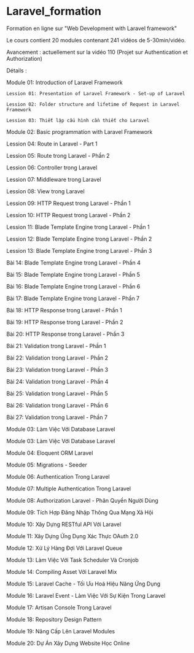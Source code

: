# Laravel_formation
Formation en ligne sur "Web Development with Laravel framework" 

Le cours contient 20 modules contenant 241 vidéos de 5-30min/vidéo.

Avancement : actuellement sur la vidéo 110 (Projet sur Authentication et Authorization)

Détails :

Module 01: Introduction of Laravel Framework

    Lession 01: Presentation of Laravel Framework - Set-up of Laravel
    
    Lession 02: Folder structure and lifetime of Request in Laravel Framework
    
    Lession 03: Thiết lập cấu hình cần thiết cho Laravel
    
Module 02: Basic programmation with Laravel Framework

 Lession 04: Route in Laravel - Part 1
 
 Lession 05: Route trong Laravel - Phần 2
 
 Lession 06: Controller trong Laravel
 
 Lession 07: Middleware trong Laravel
 
 Lession 08: View trong Laravel
 
 Lession 09: HTTP Request trong Laravel - Phần 1
 
 Lession 10: HTTP Request trong Laravel - Phần 2
 
 Lession 11: Blade Template Engine trong Laravel - Phần 1
 
 Lession 12: Blade Template Engine trong Laravel - Phần 2
 
 Lession 13: Blade Template Engine trong Laravel - Phần 3
 
 Bài 14: Blade Template Engine trong Laravel - Phần 4
 
 Bài 15: Blade Template Engine trong Laravel - Phần 5
 
 Bài 16: Blade Template Engine trong Laravel - Phần 6
 
 Bài 17: Blade Template Engine trong Laravel - Phần 7
 
 Bài 18: HTTP Response trong Laravel - Phần 1
 
 Bài 19: HTTP Response trong Laravel - Phần 2
 
 Bài 20: HTTP Response trong Laravel - Phần 3
 
 Bài 21: Validation trong Laravel - Phần 1
 
 Bài 22: Validation trong Laravel - Phần 2
 
 Bài 23: Validation trong Laravel - Phần 3
 
 Bài 24: Validation trong Laravel - Phần 4
 
 Bài 25: Validation trong Laravel - Phần 5
 
 Bài 26: Validation trong Laravel - Phần 6
 
 Bài 27: Validation trong Laravel - Phần 7
 
Module 03: Làm Việc Với Database Laravel

Module 03: Làm Việc Với Database Laravel

Module 04: Eloquent ORM Laravel

Module 05: Migrations - Seeder

Module 06: Authentication Trong Laravel

Module 07: Multiple Authentication Trong Laravel

Module 08: Authorization Laravel - Phân Quyền Người Dùng

Module 09: Tích Hợp Đăng Nhập Thông Qua Mạng Xã Hội

Module 10: Xây Dựng RESTful API Với Laravel

Module 11: Xây Dựng Ứng Dụng Xác Thực OAuth 2.0

Module 12: Xử Lý Hàng Đợi Với Laravel Queue

Module 13: Làm Việc Với Task Scheduler Và Cronjob

Module 14: Compiling Asset Với Laravel Mix

Module 15: Laravel Cache - Tối Ưu Hoá Hiệu Năng Ứng Dụng

Module 16: Laravel Event - Làm Việc Với Sự Kiện Trong Laravel

Module 17: Artisan Console Trong Laravel

Module 18: Repository Design Pattern

Module 19: Nâng Cấp Lên Laravel Modules

Module 20: Dự Án Xây Dựng Website Học Online
